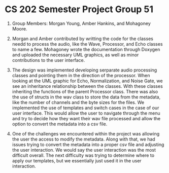 # CS 202 Semester Project Group 51

1. Group Members: Morgan Young, Amber Hankins, and Mohagoney Moore.

2. Morgan and Amber contributed by writting the code for the classes needd to process the audio, like the Wave, Processor, and Echo classes to name a few. Mohagoney wrote the documentation through Doxygen and uploaded the necessary UML graphics, as well as minor contributions to the user interface. 

3. The design was implemented developing serparate audio processing classes and pointing them in the direction of the processor. When looking at the UML graphic for Echo, Normalization, and Noise Gate, we see an inheritance relationship between the classes. With these classes inheriting the functions of the parent Processor class. There was also the use of structs in the wav class to store the data from the metadata, like the number of channels and the byte sizes for the files. We implemented the use of templates and switch cases in the case of our user interface. This would allow the user to navigate through the menu and try to decide how they want their wav file processed and allow the option to convert the metadata into a csv file.

4. One of the challenges we encountered within the project was allowing the user the access to modify the metadata. Along with that, we had issues trying to convert the metadata into a proper csv file and adjusting the user interaction. We would say the user interaction was the most difficult overall. The next difficulty was trying to determine where to apply our templates, but we essentially just used it in the user interaction. 



